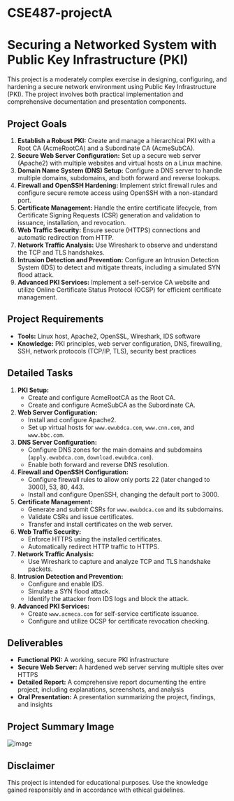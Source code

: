 # CSE487-projectA
# Securing a Networked System with Public Key Infrastructure (PKI)

This project is a moderately complex exercise in designing, configuring, and hardening a secure network environment using Public Key Infrastructure (PKI). The project involves both practical implementation and comprehensive documentation and presentation components.

## Project Goals

1. **Establish a Robust PKI:** Create and manage a hierarchical PKI with a Root CA (AcmeRootCA) and a Subordinate CA (AcmeSubCA).
2. **Secure Web Server Configuration:** Set up a secure web server (Apache2) with multiple websites and virtual hosts on a Linux machine.
3. **Domain Name System (DNS) Setup:** Configure a DNS server to handle multiple domains, subdomains, and both forward and reverse lookups.
4. **Firewall and OpenSSH Hardening:** Implement strict firewall rules and configure secure remote access using OpenSSH with a non-standard port.
5. **Certificate Management:** Handle the entire certificate lifecycle, from Certificate Signing Requests (CSR) generation and validation to issuance, installation, and revocation.
6. **Web Traffic Security:** Ensure secure (HTTPS) connections and automatic redirection from HTTP.
7. **Network Traffic Analysis:** Use Wireshark to observe and understand the TCP and TLS handshakes.
8. **Intrusion Detection and Prevention:** Configure an Intrusion Detection System (IDS) to detect and mitigate threats, including a simulated SYN flood attack.
9. **Advanced PKI Services:** Implement a self-service CA website and utilize Online Certificate Status Protocol (OCSP) for efficient certificate management.

## Project Requirements

* **Tools:** Linux host, Apache2, OpenSSL, Wireshark, IDS software
* **Knowledge:** PKI principles, web server configuration, DNS, firewalling, SSH, network protocols (TCP/IP, TLS), security best practices

## Detailed Tasks

1. **PKI Setup:**
   * Create and configure AcmeRootCA as the Root CA.
   * Create and configure AcmeSubCA as the Subordinate CA.
2. **Web Server Configuration:**
   * Install and configure Apache2.
   * Set up virtual hosts for `www.ewubdca.com`, `www.cnn.com`, and `www.bbc.com`.
3. **DNS Server Configuration:**
   * Configure DNS zones for the main domains and subdomains (`apply.ewubdca.com`, `download.ewubdca.com`).
   * Enable both forward and reverse DNS resolution.
4. **Firewall and OpenSSH Configuration:**
   * Configure firewall rules to allow only ports 22 (later changed to 3000), 53, 80, 443.
   * Install and configure OpenSSH, changing the default port to 3000.
5. **Certificate Management:**
   * Generate and submit CSRs for `www.ewubdca.com` and its subdomains.
   * Validate CSRs and issue certificates.
   * Transfer and install certificates on the web server.
6. **Web Traffic Security:**
   * Enforce HTTPS using the installed certificates.
   * Automatically redirect HTTP traffic to HTTPS.
7. **Network Traffic Analysis:**
   * Use Wireshark to capture and analyze TCP and TLS handshake packets.
8. **Intrusion Detection and Prevention:**
   * Configure and enable IDS.
   * Simulate a SYN flood attack.
   * Identify the attacker from IDS logs and block the attack.
9. **Advanced PKI Services:**
   * Create `www.acmeca.com` for self-service certificate issuance.
   * Configure and utilize OCSP for certificate revocation checking.

## Deliverables

* **Functional PKI:** A working, secure PKI infrastructure
* **Secure Web Server:** A hardened web server serving multiple sites over HTTPS
* **Detailed Report:** A comprehensive report documenting the entire project, including explanations, screenshots, and analysis
* **Oral Presentation:** A presentation summarizing the project, findings, and insights

## Project Summary Image

<img src="https://i.ibb.co/TwZsYHh/image.png" alt="image" border="0">

## Disclaimer

This project is intended for educational purposes. Use the knowledge gained responsibly and in accordance with ethical guidelines.
